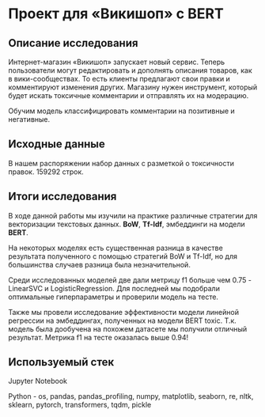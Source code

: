 # Проект для «Викишоп» с BERT

## Описание исследования

Интернет-магазин «Викишоп» запускает новый сервис. Теперь пользователи могут редактировать и дополнять описания товаров, как в вики-сообществах. То есть клиенты предлагают свои правки и комментируют изменения других. Магазину нужен инструмент, который будет искать токсичные комментарии и отправлять их на модерацию.

Обучим модель классифицировать комментарии на позитивные и негативные.

## Исходные данные

В нашем распоряжении набор данных с разметкой о токсичности правок. 159292 строк.

## Итоги исследования

В ходе данной работы мы изучили на практике различные стратегии для векторизации текстовых данных. **BoW**, **Tf-Idf**, эмбеддинги на модели **BERT**.

На некоторых моделях есть существенная разница в качестве результата полученного с помощью стратегий BoW и Tf-Idf, но для большинства случаев разница была незначительной.

Среди исследованных моделей две дали метрицу f1 больше чем 0.75 - LinearSVC и LogisticRegression. Для последней мы подобрали оптимальные гиперпараметры и проверили модель на тесте.

Также мы провели исследование эффективности модели линейной регрессии на эмбеддингах, полученных на модели BERT toxic. Т.к. модель была дообучена на похожем датасете мы получили отличный результат. Метрика f1 на тесте оказалась выше 0.94!

## Используемый стек

Jupyter Notebook

Python - os, pandas, pandas_profiling, numpy, matplotlib, seaborn, re, nltk, sklearn, pytorch, transformers, tqdm, pickle